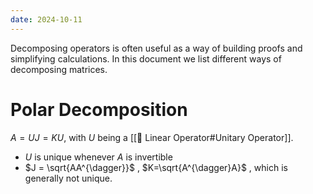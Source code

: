 ```yaml
---
date: 2024-10-11
---
```

Decomposing operators is often useful as a way of building proofs and simplifying calculations. In this document we list different ways of decomposing matrices.


# Polar Decomposition
$A = UJ = KU$, with $U$ being a [[📘 Linear Operator#Unitary Operator]].

- $U$ is unique whenever $A$ is invertible
- $J = \sqrt{AA^{\dagger}}$ , $K=\sqrt{A^{\dagger}A}$ , which is generally not unique.